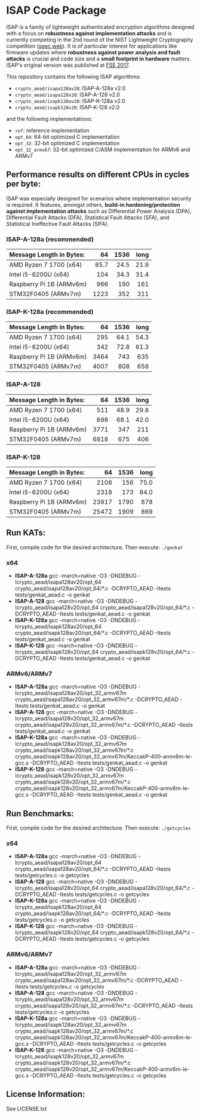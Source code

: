 # ISAP Code Package

ISAP is a family of lightweight authenticated encryption algorithms designed with a focus on **robustness against implementation attacks** and is currently competing in the 2nd round of the NIST Lightweight Cryptography competition ([spec](https://csrc.nist.gov/Projects/Lightweight-Cryptography/Round-2-Candidates),[web](https://isap.iaik.tugraz.at)). It is of particular interest for applications like firmware updates where **robustness against power analysis and fault attacks** is crucial and code size and a **small footprint in hardware** matters. ISAP's original version was published at [FSE 2017](https://tosc.iacr.org/index.php/ToSC/article/view/585).

This repository contains the following ISAP algorithms:

- `crypto_aead/isapa128av20`: ISAP-A-128a v2.0
- `crypto_aead/isapa128v20`: ISAP-A-128 v2.0
- `crypto_aead/isapk128av20`: ISAP-K-128a v2.0
- `crypto_aead/isapk128v20`: ISAP-K-128 v2.0

and the following implementations:

- `ref`: reference implementation
- `opt_64`: 64-bit optimized C implementation
- `opt_32`: 32-bit optimized C implementation
- `opt_32_armv67`: 32-bit optimized C/ASM implementation for ARMv6 and ARMv7

## Performance results on different CPUs in cycles per byte:

ISAP was especially designed for scenarios where implementation security is required. It features, amongst others, **build-in hardening/protection against implementation attacks** such as Differential Power Analysis (DPA), Differential Fault Attacks (DFA), Statistical Fault Attacks (SFA), and Statistical Ineffective Fault Attacks (SIFA).

### ISAP-A-128a (recommended)

| Message Length in Bytes: |    64 |  1536 |  long |
|:-------------------------|------:|------:|------:|
| AMD Ryzen 7 1700 (x64)   |  85.7 |  24.5 |  21.9 |
| Intel i5-6200U (x64)     |   104 |  34.3 |  31.4 |
| Raspberry Pi 1B (ARMv6m) |   966 |   190 |   161 |
| STM32F0405 (ARMv7m)      |  1223 |   352 |   311 |

### ISAP-K-128a (recommended)

| Message Length in Bytes: |    64 |  1536 |  long |
|:-------------------------|------:|------:|------:|
| AMD Ryzen 7 1700 (x64)   |   295 |  64.1 |  54.3 |
| Intel i5-6200U (x64)     |   342 |  72.8 |  61.3 |
| Raspberry Pi 1B (ARMv6m) |  3464 |   743 |   635 |
| STM32F0405 (ARMv7m)      |  4007 |   808 |   658 |

### ISAP-A-128

| Message Length in Bytes: |    64 |  1536 |  long |
|:-------------------------|------:|------:|------:|
| AMD Ryzen 7 1700 (x64)   |   511 |  48.9 |  29.8 |
| Intel i5-6200U (x64)     |   698 |  68.1 |  42.0 |
| Raspberry Pi 1B (ARMv6m) |  3771 |   347 |   211 |
| STM32F0405 (ARMv7m)      |  6818 |   675 |   406 |

### ISAP-K-128

| Message Length in Bytes: |    64 |  1536 |  long |
|:-------------------------|------:|------:|------:|
| AMD Ryzen 7 1700 (x64)   |  2108 |   156 |  75.0 |
| Intel i5-6200U (x64)     |  2318 |   173 |  84.0 |
| Raspberry Pi 1B (ARMv6m) | 23917 |  1790 |   878 |
| STM32F0405 (ARMv7m)      | 25472 |  1909 |   869 |

## Run KATs:

First, compile code for the desired architecture. Then execute: `./genkat`

### x64

* **ISAP-A-128a**
    gcc -march=native -O3 -DNDEBUG -Icrypto_aead/isapa128av20/opt_64 crypto_aead/isapa128av20/opt_64/*.c -DCRYPTO_AEAD -Itests tests/genkat_aead.c -o genkat
* **ISAP-A-128**
    gcc -march=native -O3 -DNDEBUG -Icrypto_aead/isapa128v20/opt_64 crypto_aead/isapa128v20/opt_64/*.c -DCRYPTO_AEAD -Itests tests/genkat_aead.c -o genkat
* **ISAP-K-128a**
    gcc -march=native -O3 -DNDEBUG -Icrypto_aead/isapk128av20/opt_64 crypto_aead/isapk128av20/opt_64/*.c -DCRYPTO_AEAD -Itests tests/genkat_aead.c -o genkat
* **ISAP-K-128**
    gcc -march=native -O3 -DNDEBUG -Icrypto_aead/isapk128v20/opt_64 crypto_aead/isapk128v20/opt_64/*.c -DCRYPTO_AEAD -Itests tests/genkat_aead.c -o genkat
    
### ARMv6/ARMv7

* **ISAP-A-128a**
    gcc -march=native -O3 -DNDEBUG -Icrypto_aead/isapa128av20/opt_32_armv67m crypto_aead/isapa128av20/opt_32_armv67m/*.c -DCRYPTO_AEAD -Itests tests/genkat_aead.c -o genkat
* **ISAP-A-128**
    gcc -march=native -O3 -DNDEBUG -Icrypto_aead/isapa128v20/opt_32_armv67m crypto_aead/isapa128v20/opt_32_armv67m/*.c -DCRYPTO_AEAD -Itests tests/genkat_aead.c -o genkat
* **ISAP-K-128a**
    gcc -march=native -O3 -DNDEBUG -Icrypto_aead/isapk128av20/opt_32_armv67m crypto_aead/isapk128av20/opt_32_armv67m/*.c crypto_aead/isapk128av20/opt_32_armv67m/KeccakP-400-armv6m-le-gcc.s -DCRYPTO_AEAD -Itests tests/genkat_aead.c -o genkat
* **ISAP-K-128**
    gcc -march=native -O3 -DNDEBUG -Icrypto_aead/isapk128v20/opt_32_armv67m crypto_aead/isapk128v20/opt_32_armv67m/*.c crypto_aead/isapk128v20/opt_32_armv67m/KeccakP-400-armv6m-le-gcc.s -DCRYPTO_AEAD -Itests tests/genkat_aead.c -o genkat

## Run Benchmarks:

First, compile code for the desired architecture. Then execute: `./getcycles`

### x64

* **ISAP-A-128a**
    gcc -march=native -O3 -DNDEBUG -Icrypto_aead/isapa128av20/opt_64 crypto_aead/isapa128av20/opt_64/*.c -DCRYPTO_AEAD -Itests tests/getcycles.c -o getcycles
* **ISAP-A-128**
    gcc -march=native -O3 -DNDEBUG -Icrypto_aead/isapa128v20/opt_64 crypto_aead/isapa128v20/opt_64/*.c -DCRYPTO_AEAD -Itests tests/getcycles.c -o getcycles
* **ISAP-K-128a**
    gcc -march=native -O3 -DNDEBUG -Icrypto_aead/isapk128av20/opt_64 crypto_aead/isapk128av20/opt_64/*.c -DCRYPTO_AEAD -Itests tests/getcycles.c -o getcycles
* **ISAP-K-128**
    gcc -march=native -O3 -DNDEBUG -Icrypto_aead/isapk128v20/opt_64 crypto_aead/isapk128v20/opt_64/*.c -DCRYPTO_AEAD -Itests tests/getcycles.c -o getcycles
    
### ARMv6/ARMv7

* **ISAP-A-128a**
    gcc -march=native -O3 -DNDEBUG -Icrypto_aead/isapa128av20/opt_32_armv67m crypto_aead/isapa128av20/opt_32_armv67m/*.c -DCRYPTO_AEAD -Itests tests/getcycles.c -o getcycles
* **ISAP-A-128**
    gcc -march=native -O3 -DNDEBUG -Icrypto_aead/isapa128v20/opt_32_armv67m crypto_aead/isapa128v20/opt_32_armv67m/*.c -DCRYPTO_AEAD -Itests tests/getcycles.c -o getcycles
* **ISAP-K-128a**
    gcc -march=native -O3 -DNDEBUG -Icrypto_aead/isapk128av20/opt_32_armv67m crypto_aead/isapk128av20/opt_32_armv67m/*.c crypto_aead/isapk128av20/opt_32_armv67m/KeccakP-400-armv6m-le-gcc.s -DCRYPTO_AEAD -Itests tests/getcycles.c -o getcycles
* **ISAP-K-128**
    gcc -march=native -O3 -DNDEBUG -Icrypto_aead/isapk128v20/opt_32_armv67m crypto_aead/isapk128v20/opt_32_armv67m/*.c crypto_aead/isapk128v20/opt_32_armv67m/KeccakP-400-armv6m-le-gcc.s -DCRYPTO_AEAD -Itests tests/getcycles.c -o getcycles

## License Information:

See LICENSE.txt


